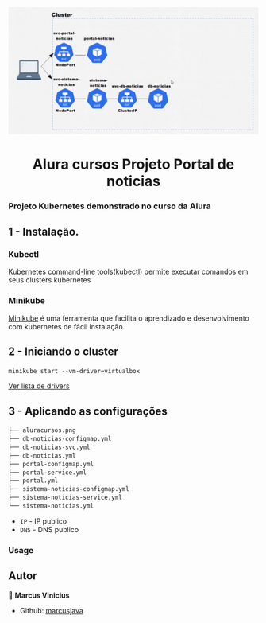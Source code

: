 <p>
  <img alt="Schema" src="./aluracursos.png" />
  
</p>

<h1 align="center">Alura cursos Projeto Portal de noticias </h1>

### Projeto Kubernetes demonstrado no curso da Alura

## 1 - Instalação.

### Kubectl

Kubernetes command-line tools(<a href="https://kubernetes.io/docs/tasks/tools/">kubectl</a>) permite executar comandos em seus clusters kubernetes

### Minikube

<a href='https://minikube.sigs.k8s.io/docs/start/' target="_blank">Minikube</a> é uma ferramenta que facilita o aprendizado e desenvolvimento com kubernetes de fácil instalação.

## 2 - Iniciando o cluster

`minikube start --vm-driver=virtualbox`

<a href="https://minikube.sigs.k8s.io/docs/drivers/" target="_blank">Ver lista de drivers</a>

## 3 - Aplicando as configurações

```markdown
├── aluracursos.png
├── db-noticias-configmap.yml
├── db-noticias-svc.yml
├── db-noticias.yml
├── portal-configmap.yml
├── portal-service.yml
├── portal.yml
├── sistema-noticias-configmap.yml
├── sistema-noticias-service.yml
└── sistema-noticias.yml
```

- `IP` - IP publico
- `DNS` - DNS publico

### Usage

## Autor

👤 **Marcus Vinicius**

- Github: [marcusjava](https://github.com/marcusjava)
